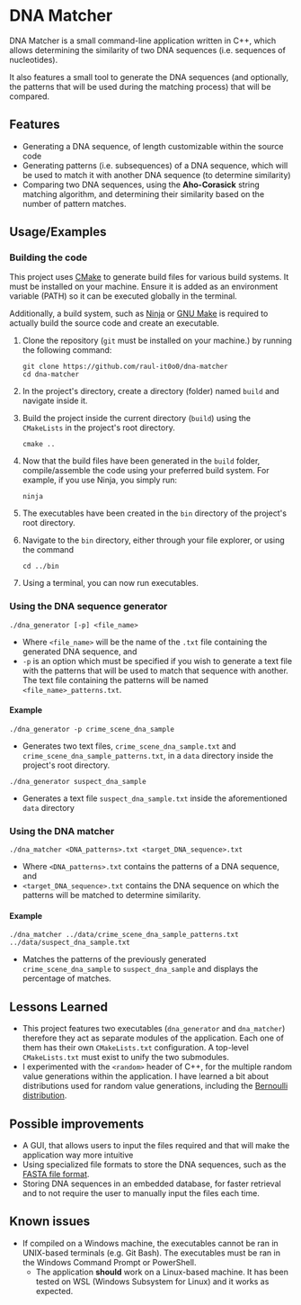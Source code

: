 
# DNA Matcher

DNA Matcher is a small command-line application written in C++, which allows determining the similarity of two DNA sequences (i.e. sequences of nucleotides).

It also features a small tool to generate the DNA sequences (and optionally, the patterns that will be used during the matching process) that will be compared.


## Features

- Generating a DNA sequence, of length customizable within the source code
- Generating patterns (i.e. subsequences) of a DNA sequence, which will be used to match it with another DNA sequence (to determine similarity)
- Comparing two DNA sequences, using the **Aho-Corasick** string matching algorithm, and determining their similarity based on the number of pattern matches.


## Usage/Examples
### Building the code
This project uses [CMake](https://cmake.org/) to generate build files for various build systems. It must be installed on your machine. Ensure it is added as an environment variable (PATH) so it can be executed globally in the terminal.

Additionally, a build system, such as [Ninja](https://ninja-build.org/) or [GNU Make](https://www.gnu.org/software/make/) is required to actually build the source code and create an executable.
1. Clone the repository (`git` must be installed on your machine.) by running the following command:

    ```
    git clone https://github.com/raul-it0o0/dna-matcher
    cd dna-matcher
    ```

2. In the project's directory, create a directory (folder) named `build` and navigate inside it.

3. Build the project inside the current directory (`build`) using the `CMakeLists` in the project's root directory.

    ```
    cmake ..
    ```

4. Now that the build files have been generated in the `build` folder, compile/assemble the code using your preferred build system. For example, if you use Ninja, you simply run:

    ```
    ninja
    ```

5. The executables have been created in the `bin` directory of the project's root directory. 
6. Navigate to the `bin` directory, either through your file explorer, or using the command

    ```
    cd ../bin
    ```
7. Using a terminal, you can now run executables.

### Using the DNA sequence generator
```
./dna_generator [-p] <file_name>
```
- Where `<file_name>` will be the name of the `.txt` file containing the generated DNA sequence, and
- `-p` is an option which must be specified if you wish to generate a text file with the patterns that will be used to match that sequence with another. The text file containing the patterns will be named `<file_name>_patterns.txt`.

#### Example
```
./dna_generator -p crime_scene_dna_sample
```
- Generates two text files, `crime_scene_dna_sample.txt` and `crime_scene_dna_sample_patterns.txt`, in a `data` directory inside the project's root directory.
```
./dna_generator suspect_dna_sample
```
- Generates a text file `suspect_dna_sample.txt` inside the aforementioned `data` directory
### Using the DNA matcher
```
./dna_matcher <DNA_patterns>.txt <target_DNA_sequence>.txt
```
-  Where `<DNA_patterns>.txt` contains the patterns of a DNA sequence, and
- `<target_DNA_sequence>.txt` contains the DNA sequence on which the patterns will be matched to determine similarity.
#### Example
```
./dna_matcher ../data/crime_scene_dna_sample_patterns.txt ../data/suspect_dna_sample.txt
```
- Matches the patterns of the previously generated `crime_scene_dna_sample` to `suspect_dna_sample` and displays the percentage of matches.


## Lessons Learned

- This project features two executables (`dna_generator` and `dna_matcher`) therefore they act as separate modules of the application. Each one of them has their own `CMakeLists.txt` configuration. A top-level `CMakeLists.txt` must exist to unify the two submodules.
- I experimented with the `<random>` header of C++, for the multiple random value generations within the application. I have learned a bit about distributions used for random value generations, including the [Bernoulli distribution](https://en.wikipedia.org/wiki/Bernoulli_distribution). 


## Possible improvements
- A GUI, that allows users to input the files required and that will make the application  way more intuitive
- Using specialized file formats to store the DNA sequences, such as the [FASTA file format](https://en.wikipedia.org/wiki/FASTA_format).
- Storing DNA sequences in an embedded database, for faster retrieval and to not require the user to manually input the files each time.

## Known issues
- If compiled on a Windows machine, the executables cannot be ran in UNIX-based terminals (e.g. Git Bash). 
  The executables must be ran in the Windows Command Prompt or PowerShell. 
  - The application **should** work on a Linux-based machine. It has been tested on WSL (Windows Subsystem for Linux) and it works as expected.